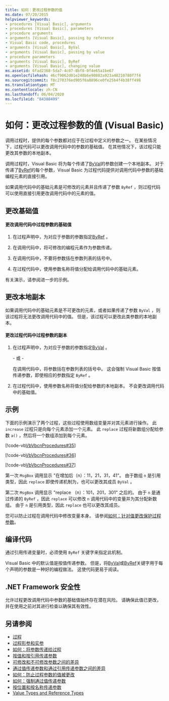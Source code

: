 ```yaml
---
title: 如何：更改过程参数的值
ms.date: 07/20/2015
helpviewer_keywords:
- procedures [Visual Basic], arguments
- procedures [Visual Basic], parameters
- procedure arguments
- arguments [Visual Basic], passing by reference
- Visual Basic code, procedures
- arguments [Visual Basic], ByVal
- arguments [Visual Basic], passing by value
- procedure parameters
- arguments [Visual Basic], ByRef
- arguments [Visual Basic], changing value
ms.assetid: 6fad2368-5da7-4c07-8bf8-0f4e65a1be67
ms.openlocfilehash: 46cf9062d01e248b6e90882a923a48210780f7f4
ms.sourcegitcommit: f8c270376ed905f6a8896ce0fe25b4f4b38ff498
ms.translationtype: MT
ms.contentlocale: zh-CN
ms.lasthandoff: 06/04/2020
ms.locfileid: "84388499"
---
```

# <a name="how-to-change-the-value-of-a-procedure-argument-visual-basic"></a>如何：更改过程参数的值 (Visual Basic)
调用过程时，提供的每个参数都对应于在过程中定义的参数之一。 在某些情况下，过程代码可以更改调用代码中的参数的基础值。 在其他情况下，该过程只能更改其参数的本地副本。  
  
 调用过程时，Visual Basic 将为每个传递了[ByVal](../../../language-reference/modifiers/byval.md)的参数创建一个本地副本。 对于传递了[ByRef](../../../language-reference/modifiers/byref.md)的每个参数，Visual Basic 为过程代码提供对调用代码中参数的基础编程元素的直接引用。  
  
 如果调用代码中的基础元素是可修改的元素并且传递了参数 `ByRef` ，则过程代码可以使用直接引用更改调用代码中的元素的值。  
  
## <a name="changing-the-underlying-value"></a>更改基础值  
  
#### <a name="to-change-the-underlying-value-of-a-procedure-argument-in-the-calling-code"></a>更改调用代码中过程参数的基础值  
  
1. 在过程声明中，为对应于参数的参数指定[ByRef](../../../language-reference/modifiers/byref.md) 。  
  
2. 在调用代码中，将可修改的编程元素作为参数传递。  
  
3. 在调用代码中，不要将参数括在参数列表的括号中。  
  
4. 在过程代码中，使用参数名称将值分配给调用代码中的基础元素。  
  
 有关演示，请参阅进一步的示例。  
  
## <a name="changing-local-copies"></a>更改本地副本  
 如果调用代码中的基础元素是不可更改的元素，或者如果传递了参数 `ByVal` ，则该过程将无法更改调用代码中的值。 但是，该过程可以更改此类参数的本地副本。  
  
#### <a name="to-change-the-copy-of-a-procedure-argument-in-the-procedure-code"></a>更改过程代码中过程参数的副本  
  
1. 在过程声明中，为对应于参数的参数指定[ByVal](../../../language-reference/modifiers/byval.md) 。  
  
     \- 或 -  
  
     在调用代码中，将参数括在参数列表的括号中。 这会强制 Visual Basic 按值传递参数，即使相应的参数指定 `ByRef` 。  
  
2. 在过程代码中，使用参数名称将值分配给参数的本地副本。 不会更改调用代码中的基础值。  
  
## <a name="example"></a>示例  
 下面的示例演示了两个过程，这些过程使用数组变量并对其元素进行操作。 此 `increase` 过程只是向每个元素添加一个元素。 此 `replace` 过程将新数组分配给参数 `a()` ，然后将一个数组添加到每个元素。  
  
 [!code-vb[VbVbcnProcedures#35](~/samples/snippets/visualbasic/VS_Snippets_VBCSharp/VbVbcnProcedures/VB/Class1.vb#35)]  
  
 [!code-vb[VbVbcnProcedures#36](~/samples/snippets/visualbasic/VS_Snippets_VBCSharp/VbVbcnProcedures/VB/Class1.vb#36)]  
  
 [!code-vb[VbVbcnProcedures#37](~/samples/snippets/visualbasic/VS_Snippets_VBCSharp/VbVbcnProcedures/VB/Class1.vb#37)]  
  
 第一次 `MsgBox` 调用显示 "在增加后（n）：11，21，31，41"。 由于数组 `n` 是引用类型，因此 `replace` 即使传递机制为，也可以更改其成员 `ByVal` 。  
  
 第二次 `MsgBox` 调用显示 "replace （n）：101，201，301" 之后的。 由于 `n` 是通过传递的 `ByRef` ，因此 `replace` 可以修改 `n` 调用代码中的变量并为其分配新数组。 由于 `n` 是引用类型，因此 `replace` 也可以更改其成员。  
  
 您可以防止过程在调用代码中修改变量本身。 请参阅[如何：针对值更改保护过程参数](./how-to-protect-a-procedure-argument-against-value-changes.md)。  
  
## <a name="compile-the-code"></a>编译代码  
 通过引用传递变量时，必须使用 `ByRef` 关键字来指定此机制。  
  
 Visual Basic 中的默认值是按值传递参数。 但是，将[ByVal](../../../language-reference/modifiers/byval.md)或[ByRef](../../../language-reference/modifiers/byref.md)关键字用于每个声明的参数是一种好的编程做法。 这使代码更易于阅读。  
  
## <a name="net-framework-security"></a>.NET Framework 安全性  
 允许过程更改调用代码中参数的基础值始终存在潜在风险。 请确保此值已更改，并在使用之前对其进行检查以确保其有效性。  
  
## <a name="see-also"></a>另请参阅

- [过程](./index.md)
- [过程形参和实参](./procedure-parameters-and-arguments.md)
- [如何：将参数传递给过程](./how-to-pass-arguments-to-a-procedure.md)
- [按值和按引用传递参数](./passing-arguments-by-value-and-by-reference.md)
- [可修改和不可修改参数之间的差异](./differences-between-modifiable-and-nonmodifiable-arguments.md)
- [通过值传递参数和通过引用传递参数之间的差异](./differences-between-passing-an-argument-by-value-and-by-reference.md)
- [如何：防止过程参数的值被更改](./how-to-protect-a-procedure-argument-against-value-changes.md)
- [如何：强制通过值传递参数](./how-to-force-an-argument-to-be-passed-by-value.md)
- [按位置和按名称传递参数](./passing-arguments-by-position-and-by-name.md)
- [Value Types and Reference Types](../data-types/value-types-and-reference-types.md)
